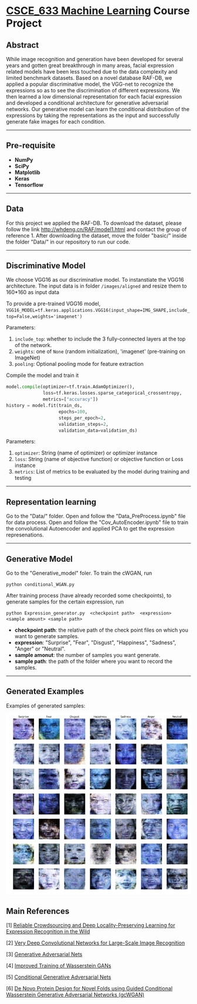 # [CSCE_633 Machine Learning](http://people.tamu.edu/~atlaswang/19CSCE633.html) Course Project

## Abstract

While image recognition and generation have been developed for several years and gotten great breakthrough in many areas, facial expression related models have been less touched due to the data complexity and limited benchmark datasets. Based on a novel database RAF-DB, we applied a popular discriminative model, the VGG-net to recognize the expressions so as to see the discrimination of different expressions. We then learned a low dimensional representation for each facial expression and developed a conditional architecture for generative adversarial networks. Our generative model can learn the conditional distribution of the expressions by taking the representations as the input and successfully generate fake images for each condition.

***

## Pre-requisite 

* **NumPy**
* **SciPy**
* **Matplotlib**
* **Keras**
* **Tensorflow**

***

## Data

For this project we applied the RAF-DB. To download the dataset, please follow the link http://whdeng.cn/RAF/model1.html and contact the group of reference 1. After downloading the dataset, move the folder "basic/" inside the folder "Data/" in our repository to run our code.

***

## Discriminative Model
We choose VGG16 as our discriminative model. To instanstiate the VGG16 architecture.
The input data is in folder `/images/aligned` and resize them to 160\*160 as input data

To provide a pre-trained VGG16 model, `VGG16_MODEL=tf.keras.applications.VGG16(input_shape=IMG_SHAPE,include_top=False,weights='imagenet')`

Parameters:<br> 
1. `include_top`: whether to include the 3 fully-connected layers at the top of the network.<br>
2. `weights`: one of `None` (random initialization), 'imagenet' (pre-training on ImageNet)<br>
3. `pooling`: Optional pooling mode for feature extraction<br>

Compile the model and train it 
```python
model.compile(optimizer=tf.train.AdamOptimizer(), 
              loss=tf.keras.losses.sparse_categorical_crossentropy,
              metrics=["accuracy"])
history = model.fit(train_ds,
                    epochs=100, 
                    steps_per_epoch=2,
                    validation_steps=2,
                    validation_data=validation_ds)
```
Parameters:<br> 
1. `optimizer`: String (name of optimizer) or optimizer instance<br>
2. `loss`: String (name of objective function) or objective function or Loss instance<br>
3. `metrics`:  List of metrics to be evaluated by the model during training and testing<br>         
***

## Representation learning

Go to the "Data/" folder. Open and follow the "Data_PreProcess.ipynb" file for data process. Open and follow the "Cov_AutoEncoder.ipynb" file to train the convolutional Autoencoder and applied PCA to get the expression represenations.

***

## Generative Model 

Go to the "Generative_model" foler. To train the cWGAN, run 

```
python conditional_WGAN.py
```

After training process (have already recorded some checkpoints), to generate samples for the certain expression, run

```
python Expression_generator.py  <checkpoint path>  <expression>  <sample amount> <sample path>
```
* **checkpoint path**: the relative path of the check point files on which you want to generate samples.
* **expression**: "Surprise", "Fear", "Disgust", "Happiness", "Sadness", "Anger" or "Neutral".
* **sample amonut**: the number of samples you want generate.
* **sample path**: the path of the folder where you want to record the samples.

***

## Generated Examples

Examples of generated samples:

![samples](/g_samples.png)

## Main References
\[1\] [Reliable Crowdsourcing and Deep Locality-Preserving Learning for Expression
Recognition in the Wild](http://openaccess.thecvf.com/content_cvpr_2017/papers/Li_Reliable_Crowdsourcing_and_CVPR_2017_paper.pdf)

\[2\] [Very Deep Convolutional Networks for Large-Scale Image Recognition](https://arxiv.org/pdf/1409.1556.pdf)

\[3\] [Generative Adversarial Nets](https://papers.nips.cc/paper/5423-generative-adversarial-nets.pdf)

\[4\] [Improved Training of Wasserstein GANs](https://arxiv.org/pdf/1704.00028.pdf)

\[5\] [Conditional Generative Adversarial Nets](https://arxiv.org/pdf/1411.1784.pdf)

\[6\] [De Novo Protein Design for Novel Folds using Guided Conditional Wasserstein Generative Adversarial Networks (gcWGAN)](https://www.biorxiv.org/content/biorxiv/early/2019/09/14/769919.full.pdf)
